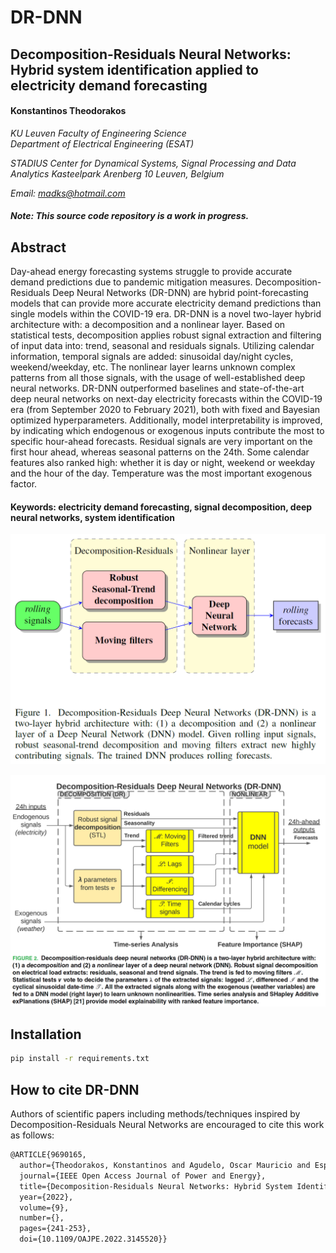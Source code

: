 # DR-DNN
## Decomposition-Residuals Neural Networks: Hybrid system identification applied to electricity demand forecasting

#### Konstantinos Theodorakos  
*KU Leuven*
*Faculty of Engineering Science*  
*Department of Electrical Engineering (ESAT)*

*STADIUS Center for Dynamical Systems, Signal Processing and Data Analytics*
*Kasteelpark Arenberg 10*
*Leuven, Belgium*

*Email: madks@hotmail.com*

##### *Note: This source code repository is a work in progress.*

## Abstract
Day-ahead energy forecasting systems struggle to provide accurate demand predictions due to pandemic mitigation measures. Decomposition-Residuals Deep Neural Networks (DR-DNN) are hybrid point-forecasting models that can provide more accurate electricity demand predictions than single models within the COVID-19 era. DR-DNN is a novel two-layer hybrid architecture with: a decomposition and a nonlinear layer. Based on statistical tests, decomposition applies robust signal extraction and filtering of input data into: trend, seasonal and residuals signals. Utilizing calendar information, temporal signals are added: sinusoidal day/night cycles, weekend/weekday, etc. The nonlinear layer learns unknown complex patterns from all those signals, with the usage of well-established deep neural networks. DR-DNN outperformed baselines and state-of-the-art deep neural networks on next-day electricity forecasts within the COVID-19 era (from September 2020 to February 2021), both with fixed and Bayesian optimized hyperparameters. Additionally, model interpretability is improved, by indicating which endogenous or exogenous inputs contribute the most to specific hour-ahead forecasts. Residual signals are very important on the first hour ahead, whereas seasonal patterns on the 24th. Some calendar features also ranked high: whether it is day or night, weekend or weekday and the hour of the day. Temperature was the most important exogenous factor.

#### Keywords: electricity demand forecasting, signal decomposition, deep neural networks, system identification

![alt text](pics/DR-DNN_fig1.png "Decomposition-Residuals Neural Networks - top level view")

![alt text](pics/DR_DNN_detailed.png "Decomposition-Residuals Neural Networks - detailed view")


## Installation

```bash
pip install -r requirements.txt
```

## How to cite DR-DNN
Authors of scientific papers including methods/techniques inspired by Decomposition-Residuals Neural Networks are encouraged to cite this work as follows:

```xml
@ARTICLE{9690165,
  author={Theodorakos, Konstantinos and Agudelo, Oscar Mauricio and Espinoza, Marcelo and De Moor, Bart},
  journal={IEEE Open Access Journal of Power and Energy}, 
  title={Decomposition-Residuals Neural Networks: Hybrid System Identification Applied to Electricity Demand Forecasting}, 
  year={2022},
  volume={9},
  number={},
  pages={241-253},
  doi={10.1109/OAJPE.2022.3145520}}
```
